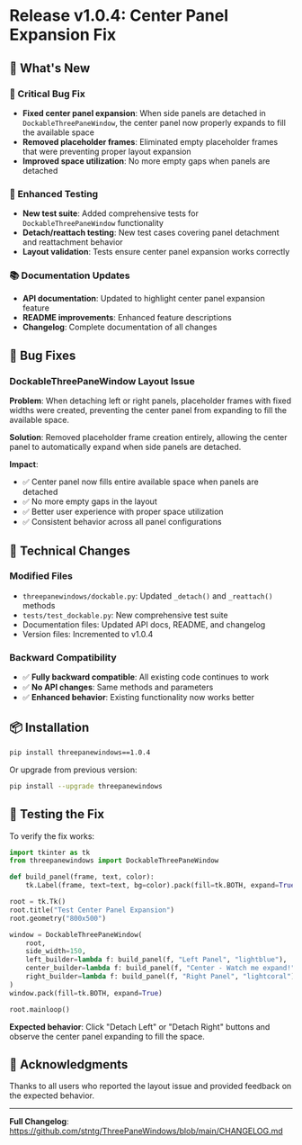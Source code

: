 # Release v1.0.4: Center Panel Expansion Fix

## 🚀 What's New

### 🔧 Critical Bug Fix
- **Fixed center panel expansion**: When side panels are detached in `DockableThreePaneWindow`, the center panel now properly expands to fill the available space
- **Removed placeholder frames**: Eliminated empty placeholder frames that were preventing proper layout expansion
- **Improved space utilization**: No more empty gaps when panels are detached

### 🧪 Enhanced Testing
- **New test suite**: Added comprehensive tests for `DockableThreePaneWindow` functionality
- **Detach/reattach testing**: New test cases covering panel detachment and reattachment behavior
- **Layout validation**: Tests ensure center panel expansion works correctly

### 📚 Documentation Updates
- **API documentation**: Updated to highlight center panel expansion feature
- **README improvements**: Enhanced feature descriptions
- **Changelog**: Complete documentation of all changes

## 🐛 Bug Fixes

### DockableThreePaneWindow Layout Issue
**Problem**: When detaching left or right panels, placeholder frames with fixed widths were created, preventing the center panel from expanding to fill the available space.

**Solution**: Removed placeholder frame creation entirely, allowing the center panel to automatically expand when side panels are detached.

**Impact**: 
- ✅ Center panel now fills entire available space when panels are detached
- ✅ No more empty gaps in the layout
- ✅ Better user experience with proper space utilization
- ✅ Consistent behavior across all panel configurations

## 🔄 Technical Changes

### Modified Files
- `threepanewindows/dockable.py`: Updated `_detach()` and `_reattach()` methods
- `tests/test_dockable.py`: New comprehensive test suite
- Documentation files: Updated API docs, README, and changelog
- Version files: Incremented to v1.0.4

### Backward Compatibility
- ✅ **Fully backward compatible**: All existing code continues to work
- ✅ **No API changes**: Same methods and parameters
- ✅ **Enhanced behavior**: Existing functionality now works better

## 📦 Installation

```bash
pip install threepanewindows==1.0.4
```

Or upgrade from previous version:
```bash
pip install --upgrade threepanewindows
```

## 🧪 Testing the Fix

To verify the fix works:

```python
import tkinter as tk
from threepanewindows import DockableThreePaneWindow

def build_panel(frame, text, color):
    tk.Label(frame, text=text, bg=color).pack(fill=tk.BOTH, expand=True)

root = tk.Tk()
root.title("Test Center Panel Expansion")
root.geometry("800x500")

window = DockableThreePaneWindow(
    root,
    side_width=150,
    left_builder=lambda f: build_panel(f, "Left Panel", "lightblue"),
    center_builder=lambda f: build_panel(f, "Center - Watch me expand!", "lightgreen"),
    right_builder=lambda f: build_panel(f, "Right Panel", "lightcoral"),
)
window.pack(fill=tk.BOTH, expand=True)

root.mainloop()
```

**Expected behavior**: Click "Detach Left" or "Detach Right" buttons and observe the center panel expanding to fill the space.

## 🙏 Acknowledgments

Thanks to all users who reported the layout issue and provided feedback on the expected behavior.

---

**Full Changelog**: https://github.com/stntg/ThreePaneWindows/blob/main/CHANGELOG.md